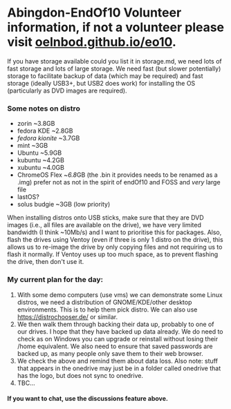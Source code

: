 # Abingdon-EndOf10 Volunteer information, if not a volunteer please visit [oelnbod.github.io/eo10](oelnbod.github.io/eo10).
If you have storage available could you list it in storage.md, we need lots of fast storage and lots of large storage.
We need fast (but slower potentially) storage to facilitate backup of data (which may be required) and fast storage (ideally USB3+, but USB2 does work) for installing the OS (particularly as DVD images are required).

### Some notes on distro
- zorin ~3.8GB
- fedora KDE ~2.8GB
- *fedora kionite* ~3.7GB
- mint ~3GB
- Ubuntu ~5.9GB
- kubuntu ~4.2GB
- xubuntu ~4.0GB
- ChromeOS Flex ~*6.8*GB (the .bin it provides needs to be renamed as a .img) prefer not as not in the spirit of endOf10 and FOSS and *very* large file
- lastOS?
- solus budgie ~3GB (low priority)

When installing distros onto USB sticks, make sure that they are DVD images (i.e., all files are available on the drive), we have very limited bandwidth (I think ~10Mb/s) and I want to prioritise this for packages. Also, flash the drives using Ventoy (even if three is only 1 distro on the drive), this allows us to re-image the drive by only copying files and not requiring us to flash it normally. If Ventoy uses up too much space, as to prevent flashing the drive, then don't use it. 

### My current plan for the day:
1. With some demo computers (use vms) we can demonstrate some Linux distros, we need a distribution of GNOME/KDE/other desktop environments. This is to help them pick distro. We can also use https://distrochooser.de/ or similar. 
2. We then walk them through backing their data up, probably to one of our drives. I hope that they have backed up data already. We do need to check as on Windows you can upgrade or reinstall without losing their /home equivalent. We also need to ensure that saved passwords are backed up, as many people only save them to their web browser.
3. We check the above and remind them about data loss. Also note: stuff that appears in the onedrive may just be in a folder called onedrive that has the logo, but does not sync to onedrive.
4. TBC...

#### If you want to chat, use the discussions feature above. 
